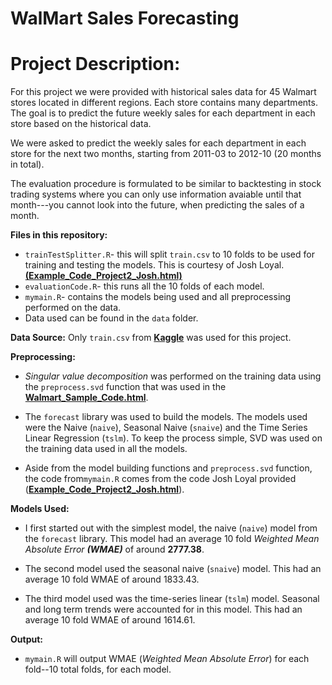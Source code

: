 # WalMart Sales Forecasting

# Project Description:

For this project we were provided with historical sales data for 45 Walmart stores located in different regions. Each store contains many departments. The goal is to predict the future weekly sales for each department in each store based on the historical data.

We were asked to predict the weekly sales for each department in each store for the next two months, starting from 2011-03 to 2012-10 (20 months in total).

The evaluation procedure is formulated to be similar to backtesting in stock trading systems where you can only use information avaiable until that month---you cannot look into the future, when predicting the sales of a month.

**Files in this repository:**

- `trainTestSplitter.R`- this will split `train.csv` to 10 folds to be used for training and testing the models. This is courtesy of Josh Loyal. **[(Example_Code_Project2_Josh.html)](https://piazza.com/class_profile/get_resource/jky28ddlhmu2r8/jnqq1kbkbx6yy)**
- `evaluationCode.R`- this runs all the 10 folds of each model.
- `mymain.R`- contains the models being used and all preprocessing performed on the data.
- Data used can be found in the `data` folder.

**Data Source:** Only `train.csv` from **[Kaggle](https://www.kaggle.com/c/walmart-recruiting-store-sales-forecasting)** was used for this project.

**Preprocessing:** 

- *Singular value decomposition* was performed on the training data using the `preprocess.svd` function that was used in the **[Walmart_Sample_Code.html](https://piazza.com/class_profile/get_resource/jky28ddlhmu2r8/jl33k19o30k5gi)**.

- The `forecast` library was used to build the models. The models used were the Naive (`naive`), Seasonal Naive (`snaive`) and the Time Series Linear Regression (`tslm`). To keep the process simple, SVD was used on the training data used in all the models.

- Aside from the model building functions and `preprocess.svd` function, the code from`mymain.R` comes from the code Josh Loyal provided (**[Example_Code_Project2_Josh.html](https://piazza.com/class_profile/get_resource/jky28ddlhmu2r8/jnqq1kbkbx6yy)**). 

**Models Used:**

- I first started out with the simplest model, the naive (`naive`) model from the `forecast` library. This model had an average 10 fold *Weighted Mean Absolute Error __(WMAE)__* of around __2777.38__.

- The second model used the seasonal naive (`snaive`) model. This had an average 10 fold WMAE of around 1833.43.

- The third model used was the time-series linear (`tslm`) model. Seasonal and long term trends were accounted for in this model. This had an average 10 fold WMAE of around 1614.61.

**Output:**

- `mymain.R` will output WMAE (*Weighted Mean Absolute Error*) for each fold--10 total folds, for each model. 
